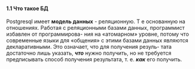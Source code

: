 #### 1.1 Что такое БД
Postgresql имеет **модель данных** - реляционную. Т е основанную на отношениях.
Работая с реляционными базами данных, программист избавлен от программирова-
ния на «атомарном» уровне, потому что современные языки для «общения» с этими
базами данных являются декларативными. Это означает, что для получения резуль-
тата достаточно лишь указать, ***что*** нужно получить, но не требуется предписывать
способ получения результата, т. е. ***как*** его получить.